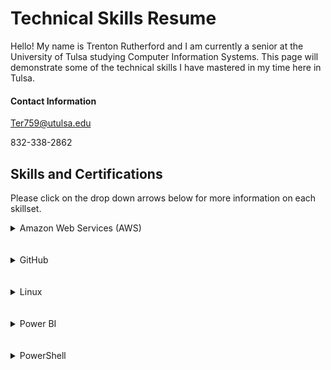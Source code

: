 # Technical Skills Resume
Hello! My name is Trenton Rutherford and I am currently a senior at the University of Tulsa studying Computer Information Systems. This page will demonstrate some of the technical skills I have mastered in my time here in Tulsa.



#### Contact Information

Ter759@utulsa.edu

832-338-2862


## Skills and Certifications

Please click on the drop down arrows below for more information on each skillset.


<details><summary>Amazon Web Services (AWS)</summary>
  
</details>
<br>
<br>
  
<details><summary>GitHub</summary>
  
</details>
<br>
<br>

<details><summary>Linux</summary>
  
</details>
<br>
<br>
  
<details><summary>Power BI</summary>
  
</details>
<br>
<br>
  
<details><summary>PowerShell</summary>
  
</details>
<br>
<br>



